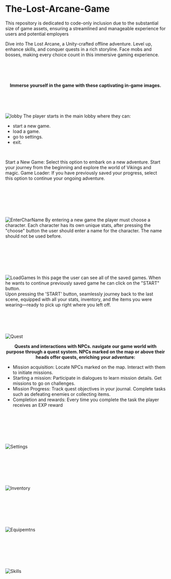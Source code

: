 # The-Lost-Arcane-Game
This repository is dedicated to code-only inclusion due to the substantial size of game assets, ensuring a streamlined and manageable experience for users and potential employers

Dive into The Lost Arcane, a Unity-crafted offline adventure. Level up, enhance skills, and conquer quests in a rich storyline. Face mobs and bosses, making every choice count in this immersive gaming experience.

<br><br><br>

<p align="center">
  <strong>Immerse yourself in the game with these captivating in-game images.</strong>
</p>

<br><br><br>

![lobby](https://github.com/xMeliiodaS/The-Lost-Arcane-Game/assets/127980746/9a5677b7-235d-40ab-b3e9-448ed50a8232)
The player starts in the main lobby where they can:<br>
- start a new game.<br>
- load a game.<br>
- go to settings.<br>
- exit.<br>

<br>

Start a New Game: Select this option to embark on a new adventure. Start your journey from the beginning and explore the world of Vikings and magic.
Game Loader: If you have previously saved your progress, select this option to continue your ongoing adventure.

<br><br><br><br><br>

![EnterCharName](https://github.com/xMeliiodaS/The-Lost-Arcane-Game/assets/127980746/73d9209c-fe94-47d9-9157-a7c1da9983ea)
By entering a new game the player must choose a character. 
Each character has its own unique stats, after pressing the "choose" button the user should enter a name for the character.
The name should not be used before.


<br><br><br><br><br>

![LoadGames](https://github.com/xMeliiodaS/The-Lost-Arcane-Game/assets/127980746/77843c44-bcf6-4577-b16c-2b8106200d95)
In this page the user can see all of the saved games. When he wants to continue previously saved game he can click on the "START" button.<br>
Upon pressing the 'START' button, seamlessly journey back to the last scene, equipped with all your stats, inventory, and the items you were wearing—ready to pick up right where you left off.<br><br><br><br><br>

![Quest](https://github.com/xMeliiodaS/The-Lost-Arcane-Game/assets/127980746/310fd378-a630-48e6-a61d-000b2600ee44)

<p align="center">
  <strong>Quests and interactions with NPCs. navigate our game world with purpose through a quest system. NPCs marked on the map or above their heads offer quests, enriching your adventure:
</strong>
</p>

- Mission acquisition: Locate NPCs marked on the map. Interact with them to initiate missions.
- Starting a mission: Participate in dialogues to learn mission details. Get missions to go on challenges.
- Mission Progress: Track quest objectives in your journal. Complete tasks such as defeating enemies or collecting items.
- Completion and rewards: Every time you complete the task the player receives an EXP reward

<br><br><br><br><br>

![Settings](https://github.com/xMeliiodaS/The-Lost-Arcane-Game/assets/127980746/5af2b2a9-2000-44ea-aa3b-0d53a36a833a)

<br><br><br><br><br>

![Inventory](https://github.com/xMeliiodaS/The-Lost-Arcane-Game/assets/127980746/9cbdfa70-3af1-4f84-8cdc-0d6a6cdbc831)

<br><br><br><br><br>

![Equipemtns](https://github.com/xMeliiodaS/The-Lost-Arcane-Game/assets/127980746/fa251f28-638b-4b23-889d-5b008383f0be)

<br><br><br><br><br>

![Skills](https://github.com/xMeliiodaS/The-Lost-Arcane-Game/assets/127980746/95f7b5cd-3ae0-4df9-916f-de0df9409472)

<br><br><br><br><br>

